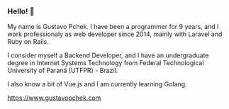 ### Hello! 👋

My name is Gustavo Pchek. I have been a programmer for 9 years, and I work professionaly as web developer since 2014, mainly with Laravel and Ruby on Rails.

I consider myself a Backend Developer, and I have an undergraduate degree in Internet Systems Technology from Federal Technological University of Paraná (UTFPR) - Brazil.

I also know a bit of Vue.js and I am currently learning Golang.

https://www.gustavopchek.com

<!--
**gustavopchek/gustavopchek** is a ✨ _special_ ✨ repository because its `README.md` (this file) appears on your GitHub profile.

Here are some ideas to get you started:

- 🔭 I’m currently working on ...
- 🌱 I’m currently learning ...
- 👯 I’m looking to collaborate on ...
- 🤔 I’m looking for help with ...
- 💬 Ask me about ...
- 📫 How to reach me: ...
- 😄 Pronouns: ...
- ⚡ Fun fact: ...
-->
